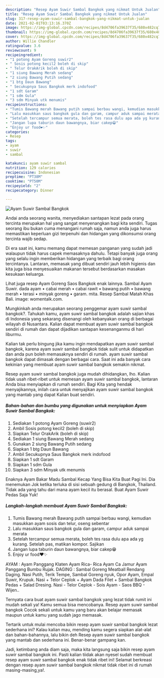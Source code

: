 ```yaml
---
description: "Resep Ayam Suwir Sambal Bangkok yang nikmat Untuk Jualan"
title: "Resep Ayam Suwir Sambal Bangkok yang nikmat Untuk Jualan"
slug: 317-resep-ayam-suwir-sambal-bangkok-yang-nikmat-untuk-jualan
date: 2021-02-01T03:13:16.370Z
image: https://img-global.cpcdn.com/recipes/8d4706fa39637f35/680x482cq70/ayam-suwir-sambal-bangkok-foto-resep-utama.jpg
thumbnail: https://img-global.cpcdn.com/recipes/8d4706fa39637f35/680x482cq70/ayam-suwir-sambal-bangkok-foto-resep-utama.jpg
cover: https://img-global.cpcdn.com/recipes/8d4706fa39637f35/680x482cq70/ayam-suwir-sambal-bangkok-foto-resep-utama.jpg
author: Willie Chandler
ratingvalue: 3.6
reviewcount: 9
recipeingredient:
- "1 potong Ayam Goreng suwir2"
- " Sosis potong kecil2 boleh di skip"
- " Telur OrakArik boleh di skip"
- "1 siung Bawang Merah sedang"
- "2 siung Bawang Putih sedang"
- "1 btg Daun Bawang"
- " Secukupnya Saus Bangkok merk indofood"
- "1 sdt Garam"
- "1 sdm Gula"
- "3 sdm Minyak utk menumis"
recipeinstructions:
- "Tumis Bawang merah Bawang putih sampai berbau wangi, kemudian masukkan ayam sosis dan telur, oseng sebentar"
- "Lalu masukkan saus bangkok gula dan garam, campur aduk sampai merata"
- "Setelah tercampur semua merata, boleh tes rasa dulu apa ada yg kurang. Setelah pas, matikan kompor. Sajikan"
- "Jangan lupa taburin daun bawangnya, biar cakep😁"
- "Enjoy ur food❤️✨"
categories:
- Resep
tags:
- ayam
- suwir
- sambal

katakunci: ayam suwir sambal 
nutrition: 129 calories
recipecuisine: Indonesian
preptime: "PT38M"
cooktime: "PT50M"
recipeyield: "2"
recipecategory: Dinner

---
```



![Ayam Suwir Sambal Bangkok](https://img-global.cpcdn.com/recipes/8d4706fa39637f35/680x482cq70/ayam-suwir-sambal-bangkok-foto-resep-utama.jpg)

Andai anda seorang wanita, menyediakan santapan lezat pada orang tercinta merupakan hal yang sangat menyenangkan bagi kita sendiri. Tugas seorang ibu bukan cuma menangani rumah saja, namun anda juga harus memastikan keperluan gizi terpenuhi dan hidangan yang dikonsumsi orang tercinta wajib sedap.

Di era  saat ini, kamu memang dapat memesan panganan yang sudah jadi walaupun tidak harus capek memasaknya dahulu. Tetapi banyak juga orang yang selalu ingin memberikan hidangan yang terbaik bagi orang tercintanya. Lantaran, memasak yang dibuat sendiri jauh lebih higienis dan kita juga bisa menyesuaikan makanan tersebut berdasarkan masakan kesukaan keluarga. 

Lihat juga resep Ayam Goreng Saos Bangkok enak lainnya. Sambal Ayam Suwir. dada ayam • cabai merah • cabai rawit • bawang putih • bawang merah • terasi • minyak goreng • garam. mita. Resep Sambal Matah Khas Bali. image: womentalk.com.

Mungkinkah anda merupakan seorang penggemar ayam suwir sambal bangkok?. Tahukah kamu, ayam suwir sambal bangkok adalah sajian khas di Indonesia yang sekarang disenangi oleh kebanyakan orang di berbagai wilayah di Nusantara. Kalian dapat membuat ayam suwir sambal bangkok sendiri di rumah dan dapat dijadikan santapan kesenanganmu di hari liburmu.

Kalian tak perlu bingung jika kamu ingin mendapatkan ayam suwir sambal bangkok, karena ayam suwir sambal bangkok tidak sulit untuk didapatkan dan anda pun boleh memasaknya sendiri di rumah. ayam suwir sambal bangkok dapat dimasak dengan berbagai cara. Saat ini ada banyak cara kekinian yang membuat ayam suwir sambal bangkok semakin nikmat.

Resep ayam suwir sambal bangkok juga mudah dihidangkan, lho. Kalian tidak usah ribet-ribet untuk memesan ayam suwir sambal bangkok, lantaran Anda bisa menyiapkan di rumah sendiri. Bagi Kita yang hendak menyajikannya, inilah cara untuk menyajikan ayam suwir sambal bangkok yang mantab yang dapat Kalian buat sendiri.

<!--inarticleads1-->

##### Bahan-bahan dan bumbu yang digunakan untuk menyiapkan Ayam Suwir Sambal Bangkok:

1. Sediakan 1 potong Ayam Goreng (suwir2)
1. Ambil  Sosis potong kecil2 (boleh di skip)
1. Siapkan  Telur OrakArik (boleh di skip)
1. Sediakan 1 siung Bawang Merah sedang
1. Gunakan 2 siung Bawang Putih sedang
1. Siapkan 1 btg Daun Bawang
1. Ambil  Secukupnya Saus Bangkok merk indofood
1. Siapkan 1 sdt Garam
1. Siapkan 1 sdm Gula
1. Siapkan 3 sdm Minyak utk menumis


Enaknya Ayam Bakar Madu Sambal Kecap Yang Bisa Kita Buat Pagi Ini. Dia menemukan Jok ketika terluka di sisi sebuah gedung di Bangkok, Thailand. Tidak ada yang tahu dari mana ayam kecil itu berasal. Buat Ayam Suwir Pedas Saja Yuk! 

<!--inarticleads2-->

##### Langkah-langkah membuat Ayam Suwir Sambal Bangkok:

1. Tumis Bawang merah Bawang putih sampai berbau wangi, kemudian masukkan ayam sosis dan telur, oseng sebentar
1. Lalu masukkan saus bangkok gula dan garam, campur aduk sampai merata
1. Setelah tercampur semua merata, boleh tes rasa dulu apa ada yg kurang. Setelah pas, matikan kompor. Sajikan
1. Jangan lupa taburin daun bawangnya, biar cakep😁
1. Enjoy ur food❤️✨


AYAM : Ayam Panggang Klaten Ayam Rica- Rica Ayam Ca Jamur Ayam Panggang Bumbu Rujak. DAGING : Sambal Goreng Meatball Rendang Daging. Nasi Putih, Terik Tempe, Sambal Goreng nyuk, Opor Ayam, Empal Suwir, Krupuk. Nasi + Telor Ceplok + Ayam Dada Filet + Sambal Bangkok Pedas + Salad Dresing. Nasi - Telor Ceplok - Sois Ayam - Saos BBQ - Wijen.. 

Ternyata cara buat ayam suwir sambal bangkok yang lezat tidak rumit ini mudah sekali ya! Kamu semua bisa mencobanya. Resep ayam suwir sambal bangkok Cocok sekali untuk kamu yang baru akan belajar memasak maupun untuk kamu yang sudah jago memasak.

Tertarik untuk mulai mencoba bikin resep ayam suwir sambal bangkok lezat sederhana ini? Kalau kalian mau, mending kamu segera siapkan alat-alat dan bahan-bahannya, lalu bikin deh Resep ayam suwir sambal bangkok yang mantab dan sederhana ini. Benar-benar gampang kan. 

Jadi, ketimbang anda diam saja, maka kita langsung saja bikin resep ayam suwir sambal bangkok ini. Pasti kalian tiidak akan nyesel sudah membuat resep ayam suwir sambal bangkok enak tidak ribet ini! Selamat berkreasi dengan resep ayam suwir sambal bangkok nikmat tidak ribet ini di rumah masing-masing,ya!.

